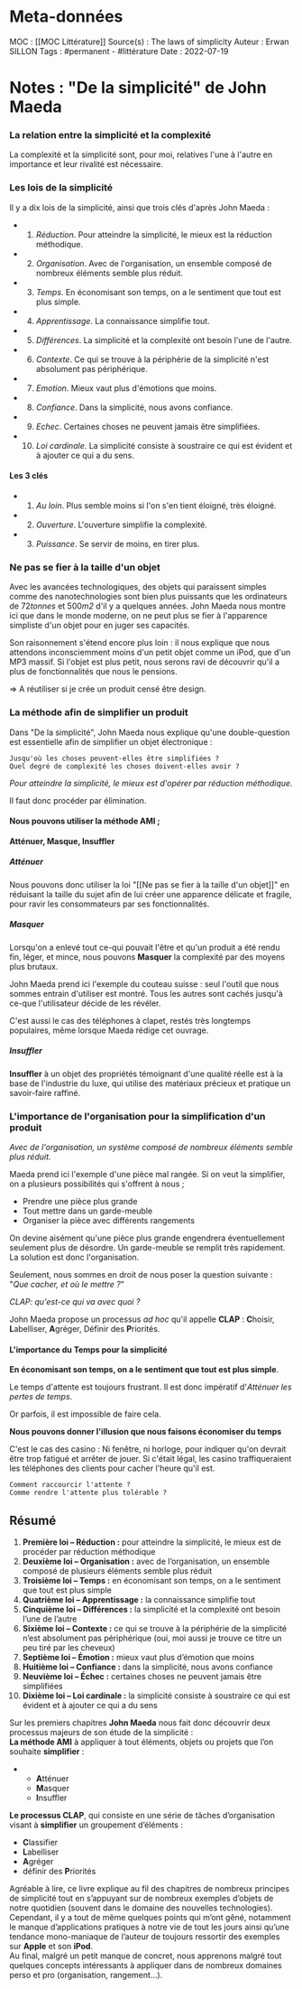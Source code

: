 # Meta-données

MOC : [[MOC Littérature]] 
Source(s) : The laws of simplicity
Auteur : Erwan SILLON
Tags : #permanent - #littérature
Date : 2022-07-19


# Notes : "De la simplicité" de John Maeda

### La relation entre la simplicité et la complexité

La complexité et la simplicité sont, pour moi, relatives l'une à l'autre en importance et leur rivalité est nécessaire.
### Les lois de la simplicité

Il y a dix lois de la simplicité, ainsi que trois clés d'après John Maeda :

- 1) *Réduction*. Pour atteindre la simplicité, le mieux est la réduction méthodique.

- 2) *Organisation*. Avec de l'organisation, un ensemble composé de nombreux éléments semble plus réduit.

- 3) *Temps*. En économisant son temps, on a le sentiment que tout est plus simple.

- 4) *Apprentissage*. La connaissance simplifie tout.

- 5) *Différences*. La simplicité et la complexité ont besoin l'une de l'autre.

- 6) *Contexte*. Ce qui se trouve à la périphérie de la simplicité n'est absolument pas périphérique.

- 7) *Emotion*. Mieux vaut plus d'émotions que moins.

- 8) *Confiance*. Dans la simplicité, nous avons confiance. 

- 9) *Echec*. Certaines choses ne peuvent jamais être simplifiées.

- 10)  *Loi cardinale*. La simplicité consiste à soustraire ce qui est évident et à ajouter ce qui a du sens.

#### Les 3 clés

- 1) *Au loin*. Plus semble moins si l'on s'en tient éloigné, très éloigné.
- 2) *Ouverture*. L'ouverture simplifie la complexité.
- 3) *Puissance*. Se servir de moins, en tirer plus.

### Ne pas se fier à la taille d'un objet

Avec les avancées technologiques, des objets qui paraissent simples comme des nanotechnologies sont bien plus puissants que les ordinateurs de 72*tonnes* et 500*m2* d'il y a quelques années. John Maeda nous montre ici que dans le monde moderne, on ne peut plus se fier à l'apparence simpliste d'un objet pour en juger ses capacités.

Son raisonnement s'étend encore plus loin : il nous explique que nous attendons inconsciemment moins d'un petit objet comme un iPod, que d'un MP3 massif. Si l'objet est plus petit, nous serons ravi de découvrir qu'il a plus de fonctionnalités que nous le pensions. 

=> A réutiliser si je crée un produit censé être design.
### La méthode afin de simplifier un produit

Dans "De la simplicité", John Maeda nous explique qu'une double-question est essentielle afin de simplifier un objet électronique : 

	Jusqu'où les choses peuvent-elles être simplifiées ? 
	Quel degré de complexité les choses doivent-elles avoir ?

*Pour atteindre la simplicité, le mieux est d'opérer par réduction méthodique.*

Il faut donc procéder par élimination.

#### Nous pouvons utiliser la méthode AMI ;

**Atténuer, Masque, Insuffler**

##### Atténuer

Nous pouvons donc utiliser la loi "[[Ne pas se fier à la taille d'un objet]]" en réduisant la taille du sujet afin de lui créer une apparence délicate et fragile, pour ravir les consommateurs par ses fonctionnalités. 

##### Masquer

Lorsqu'on a enlevé tout ce-qui pouvait l'être et qu'un produit a été rendu fin, léger, et mince, nous pouvons **Masquer** la complexité par des moyens plus brutaux.

John Maeda prend ici l'exemple du couteau suisse : seul l'outil que nous sommes entrain d'utiliser est montré. Tous les autres sont cachés jusqu'à ce-que l'utilisateur décide de les révéler. 

C'est aussi le cas des téléphones à clapet, restés très longtemps populaires, même lorsque Maeda rédige cet ouvrage. 

##### Insuffler

**Insuffler** à un objet des propriétés témoignant d'une qualité réelle est à la base de l'industrie du luxe, qui utilise des matériaux précieux et pratique un savoir-faire raffiné. 
### L'importance de l'organisation pour la simplification d'un produit

*Avec de l'organisation, un système composé de nombreux éléments semble plus réduit.*

Maeda prend ici l'exemple d'une pièce mal rangée. Si on veut la simplifier, on a plusieurs possibilités qui s'offrent à nous ;

- Prendre une pièce plus grande
- Tout mettre dans un garde-meuble
- Organiser la pièce avec différents rangements

On devine aisément qu'une pièce plus grande engendrera éventuellement seulement plus de désordre. Un garde-meuble se remplit très rapidement. La solution est donc l'organisation.

Seulement, nous sommes en droit de nous poser la question suivante : "*Que cacher, et où le mettre ?*"

*CLAP: qu'est-ce qui va avec quoi ?*

John Maeda propose un processus *ad hoc* qu'il appelle **CLAP** :
**C**hoisir, **L**abelliser, **A**gréger, Définir des **P**riorités.

#### L'importance du Temps pour la simplicité

**En économisant son temps, on a le sentiment que tout est plus simple**.

Le temps d'attente est toujours frustrant. Il est donc impératif d'*Atténuer les pertes de temps*. 

Or parfois, il est impossible de faire cela.

**Nous pouvons donner l'illusion que nous faisons économiser du temps**

C'est le cas des casino : Ni fenêtre, ni horloge, pour indiquer qu'on devrait être trop fatigué et arrêter de jouer. Si c'était légal, les casino traffiqueraient les téléphones des clients pour cacher l'heure qu'il est.

	Comment raccourcir l'attente ?
	Comme rendre l'attente plus tolérable ?




## Résumé

1.  **Première loi – Réduction :** pour atteindre la simplicité, le mieux est de procéder par réduction méthodique
2.  **Deuxième loi – Organisation :** avec de l’organisation, un ensemble composé de plusieurs éléments semble plus réduit
3.  **Troisième loi – Temps :** en économisant son temps, on a le sentiment que tout est plus simple
4.  **Quatrième loi – Apprentissage :** la connaissance simplifie tout
5.  **Cinquième loi – Différences :** la simplicité et la complexité ont besoin l’une de l’autre
6.  **Sixième loi – Contexte :** ce qui se trouve à la périphérie de la simplicité n’est absolument pas périphérique (oui, moi aussi je trouve ce titre un peu tiré par les cheveux)
7.  **Septième loi – Émotion :** mieux vaut plus d’émotion que moins
8.  **Huitième loi – Confiance :** dans la simplicité, nous avons confiance
9.  **Neuvième loi – Échec :** certaines choses ne peuvent jamais être simplifiées
10.  **Dixième loi – Loi cardinale :** la simplicité consiste à soustraire ce qui est évident et à ajouter ce qui a du sens

Sur les premiers chapitres **John Maeda** nous fait donc découvrir deux processus majeurs de son étude de la simplicité :  
**La méthode AMI** à appliquer à tout éléments, objets ou projets que l’on souhaite **simplifier** :

-   -   **A**tténuer
    -   **M**asquer
    -   **I**nsuffler

**Le processus CLAP**, qui consiste en une série de tâches d’organisation visant à **simplifier** un groupement d’éléments :

-   **C**lassifier
-   **L**abelliser
-   **A**gréger
-   définir des **P**riorités

Agréable à lire, ce livre explique au fil des chapitres de nombreux principes de simplicité tout en s’appuyant sur de nombreux exemples d’objets de notre quotidien (souvent dans le domaine des nouvelles technologies).  
Cependant, il y a tout de même quelques points qui m’ont gêné, notamment le manque d’applications pratiques à notre vie de tout les jours ainsi qu’une tendance mono-maniaque de l’auteur de toujours ressortir des exemples sur **Apple** et son **iPod**.  
Au final, malgré un petit manque de concret, nous apprenons malgré tout quelques concepts intéressants à appliquer dans de nombreux domaines perso et pro (organisation, rangement…).